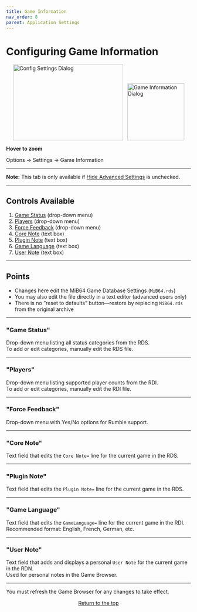 ```yaml
---
title: Game Information
nav_order: 8
parent: Application Settings
---
```


<style>
.zoom-pair {
  display: flex;
  gap: 12px;
  align-items: flex-end;
  justify-content: flex-start;
  position: relative;
  margin-left: auto;
  margin-right: auto;
  width: max-content;
  text-align: left;
}
.zoom-on-hover {
  display: inline-block;
  position: relative;
}
.zoom-on-hover img {
  display: block;
  cursor: zoom-in;
  transition: transform 0.3s ease;
  transform-origin: left center;
  position: relative;
  z-index: 1;
}
.zoom-on-hover:hover img {
  transform: scale(1.5);
}
.zoom-pair .zoom-on-hover:first-child:hover img {
  z-index: 9999;
}
.zoom-pair .zoom-on-hover:last-child:hover img {
  z-index: 100;
}
</style>

# Configuring Game Information

<div class="zoom-pair">
  <div class="zoom-on-hover">
    <img src="/manual/assets/images/config_settings.png" alt="Config Settings Dialog" width="300" height="207" />
  </div>
  <div class="zoom-on-hover">
    <img src="/manual/assets/images/game_information.png" alt="Game Information Dialog" width="155" />
  </div>
</div>
<p><strong>Hover to zoom</strong></p>

Options → Settings → Game Information

---

**Note:** This tab is only available if [Hide Advanced Settings](app_options.md#o5) is unchecked.

---

## Controls Available

1. [Game Status](#o1) (drop-down menu)  
2. [Players](#o2) (drop-down menu)  
3. [Force Feedback](#o3) (drop-down menu)  
4. [Core Note](#o4) (text box)  
5. [Plugin Note](#o5) (text box)  
6. [Game Language](#o6) (text box)  
7. [User Note](#o7) (text box)

---

## Points

- Changes here edit the MiB64 Game Database Settings (`MiB64.rds`)  
- You may also edit the file directly in a text editor (advanced users only)  
- There is no “reset to defaults” button—restore by replacing `MiB64.rds` from the original archive

---

### <a name="o1"></a>"Game Status"

Drop-down menu listing all status categories from the RDS.  
To add or edit categories, manually edit the RDS file.

---

### <a name="o2"></a>"Players"

Drop-down menu listing supported player counts from the RDI.  
To add or edit categories, manually edit the RDI file.

---

### <a name="o3"></a>"Force Feedback"

Drop-down menu with Yes/No options for Rumble support.

---

### <a name="o4"></a>"Core Note"

Text field that edits the `Core Note=` line for the current game in the RDS.

---

### <a name="o5"></a>"Plugin Note"

Text field that edits the `Plugin Note=` line for the current game in the RDS.

---

### <a name="o6"></a>"Game Language"

Text field that edits the `GameLanguage=` line for the current game in the RDI.  
Recommended format: English, French, German, etc.

---

### <a name="o7"></a>"User Note"

Text field that adds and displays a personal `User Note` for the current game in the RDN.  
Used for personal notes in the Game Browser.

---

You must refresh the Game Browser for any changes to take effect.

<p style="text-align:center"><a href="#">Return to the top</a></p>

<!-- ClauseEcho: Game Information Protocol Complete -->
